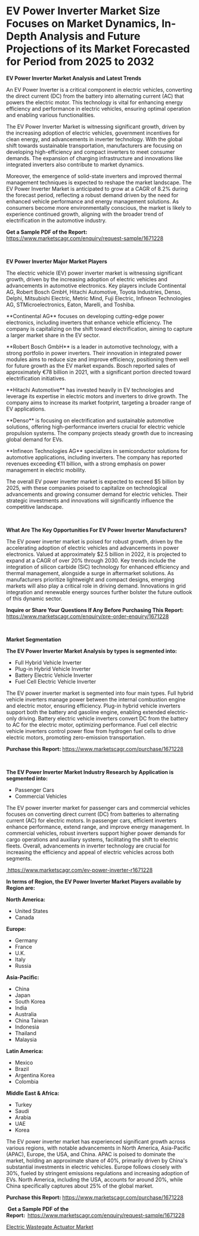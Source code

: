 <p><h1>EV Power Inverter Market Size Focuses on Market Dynamics, In-Depth Analysis and Future Projections of its Market Forecasted for Period from 2025 to 2032</h1></p><p><strong>EV Power Inverter Market Analysis and Latest Trends</strong></p>
<p><p>An EV Power Inverter is a critical component in electric vehicles, converting the direct current (DC) from the battery into alternating current (AC) that powers the electric motor. This technology is vital for enhancing energy efficiency and performance in electric vehicles, ensuring optimal operation and enabling various functionalities.</p><p>The EV Power Inverter Market is witnessing significant growth, driven by the increasing adoption of electric vehicles, government incentives for clean energy, and advancements in inverter technology. With the global shift towards sustainable transportation, manufacturers are focusing on developing high-efficiency and compact inverters to meet consumer demands. The expansion of charging infrastructure and innovations like integrated inverters also contribute to market dynamics.</p><p>Moreover, the emergence of solid-state inverters and improved thermal management techniques is expected to reshape the market landscape. The EV Power Inverter Market is anticipated to grow at a CAGR of 8.2% during the forecast period, reflecting a robust demand driven by the need for enhanced vehicle performance and energy management solutions. As consumers become more environmentally conscious, the market is likely to experience continued growth, aligning with the broader trend of electrification in the automotive industry.</p></p>
<p><strong>Get a Sample PDF of the Report:&nbsp;</strong> <a href="https://www.marketscagr.com/enquiry/request-sample/1671228?utm_campaign=2667&utm_medium=2&utm_source=Github&utm_content=ia&utm_term=25032025&utm_id=ev-power-inverter">https://www.marketscagr.com/enquiry/request-sample/1671228</a></p>
<p>&nbsp;</p>
<p><strong>EV Power Inverter Major Market Players</strong></p>
<p><p>The electric vehicle (EV) power inverter market is witnessing significant growth, driven by the increasing adoption of electric vehicles and advancements in automotive electronics. Key players include Continental AG, Robert Bosch GmbH, Hitachi Automotive, Toyota Industries, Denso, Delphi, Mitsubishi Electric, Metric Mind, Fuji Electric, Infineon Technologies AG, STMicroelectronics, Eaton, Marelli, and Toshiba.</p><p>**Continental AG** focuses on developing cutting-edge power electronics, including inverters that enhance vehicle efficiency. The company is capitalizing on the shift toward electrification, aiming to capture a larger market share in the EV sector.</p><p>**Robert Bosch GmbH** is a leader in automotive technology, with a strong portfolio in power inverters. Their innovation in integrated power modules aims to reduce size and improve efficiency, positioning them well for future growth as the EV market expands. Bosch reported sales of approximately €78 billion in 2021, with a significant portion directed toward electrification initiatives.</p><p>**Hitachi Automotive** has invested heavily in EV technologies and leverage its expertise in electric motors and inverters to drive growth. The company aims to increase its market footprint, targeting a broader range of EV applications.</p><p>**Denso** is focusing on electrification and sustainable automotive solutions, offering high-performance inverters crucial for electric vehicle propulsion systems. The company projects steady growth due to increasing global demand for EVs.</p><p>**Infineon Technologies AG** specializes in semiconductor solutions for automotive applications, including inverters. The company has reported revenues exceeding €11 billion, with a strong emphasis on power management in electric mobility.</p><p>The overall EV power inverter market is expected to exceed $5 billion by 2025, with these companies poised to capitalize on technological advancements and growing consumer demand for electric vehicles. Their strategic investments and innovations will significantly influence the competitive landscape.</p></p>
<p>&nbsp;</p>
<p><strong>What Are The Key Opportunities For EV Power Inverter Manufacturers?</strong></p>
<p><p>The EV power inverter market is poised for robust growth, driven by the accelerating adoption of electric vehicles and advancements in power electronics. Valued at approximately $2.5 billion in 2022, it is projected to expand at a CAGR of over 20% through 2030. Key trends include the integration of silicon carbide (SiC) technology for enhanced efficiency and thermal management, alongside a surge in aftermarket solutions. As manufacturers prioritize lightweight and compact designs, emerging markets will also play a critical role in driving demand. Innovations in grid integration and renewable energy sources further bolster the future outlook of this dynamic sector.</p></p>
<p><strong>Inquire or Share Your Questions If Any Before Purchasing This Report:</strong> <a href="https://www.marketscagr.com/enquiry/pre-order-enquiry/1671228?utm_campaign=2667&utm_medium=2&utm_source=Github&utm_content=ia&utm_term=25032025&utm_id=ev-power-inverter">https://www.marketscagr.com/enquiry/pre-order-enquiry/1671228</a></p>
<p>&nbsp;</p>
<p><strong>Market Segmentation</strong></p>
<p><strong>The EV Power Inverter Market Analysis by types is segmented into:</strong></p>
<p><ul><li>Full Hybrid Vehicle Inverter</li><li>Plug-in Hybrid Vehicle Inverter</li><li>Battery Electric Vehicle Inverter</li><li>Fuel Cell Electric Vehicle Inverter</li></ul></p>
<p><p>The EV power inverter market is segmented into four main types. Full hybrid vehicle inverters manage power between the internal combustion engine and electric motor, ensuring efficiency. Plug-in hybrid vehicle inverters support both the battery and gasoline engine, enabling extended electric-only driving. Battery electric vehicle inverters convert DC from the battery to AC for the electric motor, optimizing performance. Fuel cell electric vehicle inverters control power flow from hydrogen fuel cells to drive electric motors, promoting zero-emission transportation.</p></p>
<p><strong>Purchase this Report:&nbsp;</strong><a href="https://www.marketscagr.com/purchase/1671228?utm_campaign=2667&utm_medium=2&utm_source=Github&utm_content=ia&utm_term=25032025&utm_id=ev-power-inverter">https://www.marketscagr.com/purchase/1671228</a></p>
<p>&nbsp;</p>
<p><strong>The EV Power Inverter Market Industry Research by Application is segmented into:</strong></p>
<p><ul><li>Passenger Cars</li><li>Commercial Vehicles</li></ul></p>
<p><p>The EV power inverter market for passenger cars and commercial vehicles focuses on converting direct current (DC) from batteries to alternating current (AC) for electric motors. In passenger cars, efficient inverters enhance performance, extend range, and improve energy management. In commercial vehicles, robust inverters support higher power demands for cargo operations and auxiliary systems, facilitating the shift to electric fleets. Overall, advancements in inverter technology are crucial for increasing the efficiency and appeal of electric vehicles across both segments.</p></p>
<p><a href="https://www.marketscagr.com/ev-power-inverter-r1671228?utm_campaign=2667&utm_medium=2&utm_source=Github&utm_content=ia&utm_term=25032025&utm_id=ev-power-inverter">&nbsp;https://www.marketscagr.com/ev-power-inverter-r1671228</a></p>
<p><strong>In terms of Region, the EV Power Inverter Market Players available by Region are:</strong></p>
<p>
    <p> <strong> North America: </strong>
        <ul>
            <li>United States</li>
            <li>Canada</li>
        </ul>
        </p> 
    <p> <strong> Europe: </strong>
        <ul>
            <li>Germany</li>
            <li>France</li>
            <li>U.K.</li>
            <li>Italy</li>
            <li>Russia</li>
        </ul>
        </p> 
    <p> <strong> Asia-Pacific: </strong>
        <ul>
            <li>China</li>
            <li>Japan</li>
            <li>South Korea</li>
            <li>India</li>
            <li>Australia</li>
            <li>China Taiwan</li>
            <li>Indonesia</li>
            <li>Thailand</li>
            <li>Malaysia</li>
        </ul>
        </p> 
    <p> <strong> Latin America: </strong>
        <ul>
            <li>Mexico</li>
            <li>Brazil</li>
            <li>Argentina Korea</li>
            <li>Colombia</li>
        </ul>
        </p> 
    <p> <strong> Middle East & Africa: </strong>
        <ul>
            <li>Turkey</li>
            <li>Saudi</li>
            <li>Arabia</li>
            <li>UAE</li>
            <li>Korea</li>
        </ul>
    </p>
    </p>
<p><p>The EV power inverter market has experienced significant growth across various regions, with notable advancements in North America, Asia-Pacific (APAC), Europe, the USA, and China. APAC is poised to dominate the market, holding an approximate share of 40%, primarily driven by China's substantial investments in electric vehicles. Europe follows closely with 30%, fueled by stringent emissions regulations and increasing adoption of EVs. North America, including the USA, accounts for around 20%, while China specifically captures about 25% of the global market.</p></p>
<p><strong>Purchase this Report: </strong><a href="https://www.marketscagr.com/purchase/1671228?utm_campaign=2667&utm_medium=2&utm_source=Github&utm_content=ia&utm_term=25032025&utm_id=ev-power-inverter">https://www.marketscagr.com/purchase/1671228</a></p>
<p>&nbsp;<strong>Get a Sample PDF of the Report:&nbsp;&nbsp;</strong><a href="https://www.marketscagr.com/enquiry/request-sample/1671228?utm_campaign=2667&utm_medium=2&utm_source=Github&utm_content=ia&utm_term=25032025&utm_id=ev-power-inverter">https://www.marketscagr.com/enquiry/request-sample/1671228</a></p>
<p><strong></strong></p>
<p><p><a href="https://github.com/shirleenfraker87/Market-Research-Report-List-1/blob/main/electric-wastegate-actuator-market.md?utm_campaign=2667&utm_medium=2&utm_source=Github&utm_content=ia&utm_term=25032025&utm_id=ev-power-inverter">Electric Wastegate Actuator Market</a></p></p>